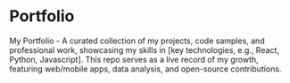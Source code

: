 # Portfolio
My Portfolio - A curated collection of my projects, code samples, and professional work, showcasing my skills in [key technologies, e.g., React, Python, Javascript]. This repo serves as a live record of my growth, featuring web/mobile apps, data analysis, and open-source contributions. 
